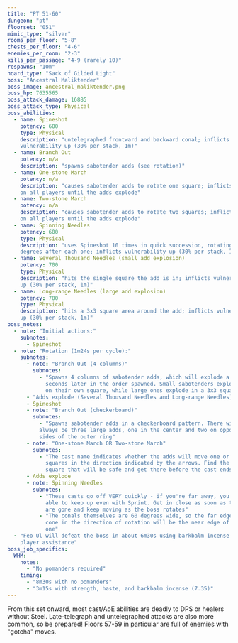 ```yaml
---
title: "PT 51-60"
dungeon: "pt"
floorset: "051"
mimic_type: "silver"
rooms_per_floor: "5-8"
chests_per_floor: "4-6"
enemies_per_room: "2-3"
kills_per_passage: "4-9 (rarely 10)"
respawns: "10m"
hoard_type: "Sack of Gilded Light"
boss: "Ancestral Maliktender"
boss_image: ancestral_maliktender.png
boss_hp: 7635565
boss_attack_damage: 16885
boss_attack_type: Physical
boss_abilities:
  - name: Spineshot
    potency: 600
    type: Physical
    description: "untelegraphed frontward and backward conal; inflicts
    vulnerability up (30% per stack, 1m)"
  - name: Branch Out
    potency: n/a
    description: "spawns sabotender adds (see rotation)"
  - name: One-stone March
    potency: n/a
    description: "causes sabotender adds to rotate one square; inflicts bind
    on all players until the adds explode"
  - name: Two-stone March
    potency: n/a
    description: "causes sabotender adds to rotate two squares; inflicts bind
    on all players until the adds explode"
  - name: Spinning Needles
    potency: 600
    type: Physical
    description: "uses Spineshot 10 times in quick succession, rotating 60
    degrees after each one; inflicts vulnerability up (30% per stack, 1m)"
  - name: Several Thousand Needles (small add explosion)
    potency: 700
    type: Physical
    description: "hits the single square the add is in; inflicts vulnerability
    up (30% per stack, 1m)"
  - name: Long-range Needles (large add explosion)
    potency: 700
    type: Physical
    description: "hits a 3x3 square area around the add; inflicts vulnerability
    up (30% per stack, 1m)"
boss_notes:
  - note: "Initial actions:"
    subnotes:
      - Spineshot
  - note: "Rotation (1m24s per cycle):"
    subnotes:
      - note: "Branch Out (4 columns)"
        subnotes:
          - "Spawns 4 columns of sabotender adds, which will explode a few
            seconds later in the order spawned. Small sabotenders explode only
            on their own square, while large ones explode in a 3x3 square area"
      - "Adds explode (Several Thousand Needles and Long-range Needles)"
      - Spineshot
      - note: "Branch Out (checkerboard)"
        subnotes:
          - "Spawns sabotender adds in a checkerboard pattern. There will
          always be three large adds, one in the center and two on opposite
          sides of the outer ring"
      - note: "One-stone March OR Two-stone March"
        subnotes:
          - "The cast name indicates whether the adds will move one or two
            squares in the direction indicated by the arrows. Find the
            square that will be safe and get there before the cast ends"
      - Adds explode
      - note: Spinning Needles
        subnotes:
          - "These casts go off VERY quickly - if you're far away, you won't be
            able to keep up even with Sprint. Get in close as soon as the adds
            are gone and keep moving as the boss rotates"
          - "The conals themselves are 60 degrees wide, so the far edge of one
            cone in the direction of rotation will be the near edge of the next
            one"
  - "Feo Ul will defeat the boss in about 6m30s using barkbalm incense with no
    player assistance"
boss_job_specifics:
  WHM:
    notes:
      - "No pomanders required"
    timing:
      - "8m30s with no pomanders"
      - "3m15s with strength, haste, and barkbalm incense (7.35)"
---
```


From this set onward, most cast/AoE abilities are deadly to DPS or healers
without Steel. Late-telegraph and untelegraphed attacks are also more common,
so be prepared! Floors 57-59 in particular are full of enemies with "gotcha"
moves.
